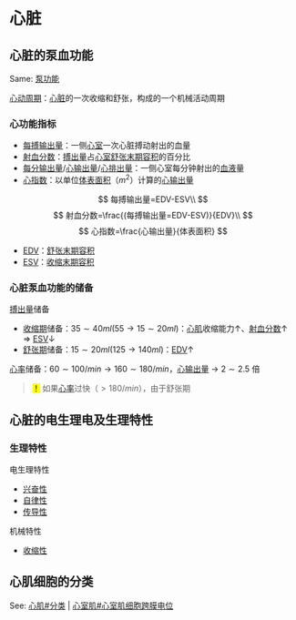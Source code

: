 # 心脏

## 心脏的泵血功能

Same: [泵功能](泵功能.md)

[心动周期](心动周期.md)：[心脏](心脏.md)的一次收缩和舒张，构成的一个机械活动周期

### 心功能指标

- [每搏输出量](每搏输出量.md)：一侧[心室](心室.md)一次心脏搏动射出的血量
- [射血分数](射血分数.md)：[搏出量](搏出量.md)占[心室](心室.md)[舒张末期容积](舒张末期容积.md)的百分比
- [每分输出量](每分输出量.md)/[心输出量](心输出量.md)/[心排出量](心排出量.md)：一侧心室每分钟射出的[血液](血液.md)量
- [心指数](心指数.md)：以单位[体表面积](体表面积.md)（$m^2$）计算的[心输出量](心输出量.md)

$$
每搏输出量=EDV-ESV\\
$$
$$
射血分数=\frac{(每搏输出量=EDV-ESV)}{EDV}\\
$$
$$
心指数=\frac{心输出量}{体表面积}
$$

- [EDV](EDV.md)：[舒张末期容积](舒张末期容积.md)
- [ESV](ESV.md)：[收缩末期容积](收缩末期容积.md)

### 心脏泵血功能的储备

[搏出量](搏出量.md)储备

- [收缩期](收缩期.md)储备：$35\sim40ml(55\rightarrow15\sim20ml)$：[心肌](心肌.md)收缩能力↑、[射血分数](射血分数.md)↑ => [ESV](ESV.md)↓
- [舒张期](舒张期.md)储备：$15\sim20ml(125\rightarrow140ml)$：[EDV](EDV.md)↑

[心率](心率.md)储备：$60\sim100/min\rightarrow160\sim180/min$，[心输出量](心输出量.md) -> $2\sim2.5$ 倍

> <mark>！</mark> 如果[心率](心率.md)过快（$>180/min$），由于舒张期

## 心脏的电生理电及生理特性

### 生理特性

电生理特性
- [兴奋性](兴奋性.md)
- [自律性](自律性.md)
- [传导性](传导性.md)

机械特性
- [收缩性](收缩性.md)

## 心肌细胞的分类

See: [心肌#分类](心肌.md#分类) | [心室肌#心室肌细胞跨膜电位](心室肌.md#心室肌细胞跨膜电位)
